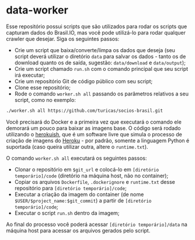# data-worker

Esse repositório possui scripts que são utilizados para rodar os scripts que
capturam dados do Brasil.IO, mas você pode utilizá-lo para rodar qualquer
crawler que desejar. Siga os seguintes passos:

- Crie um script que baixa/converte/limpa os dados que deseja (seu script
  deverá utilizar o diretório `data` para salvar os dados - tanto os de
  download quanto os de saída, sugestão: `data/download` e `data/output`);
- Crie um script chamado `run.sh` com o comando principal que seu script irá
  executar;
- Crie um repositório Git de código público com seu script;
- Clone esse repositório;
- Rode o comando `worker.sh all` passando os parâmetros relativos a seu script,
  como no exemplo:

```bash
./worker.sh all https://github.com/turicas/socios-brasil.git
```

Você precisará do Docker e a primeira vez que executará o comando ele demorará
um pouco para baixar as imagens base. O código será rodado utilizando o
[herokuish](https://github.com/gliderlabs/herokuish), que é um software livre
que simula o processo de criação de imagens do [Heroku](https://heroku.com/) -
por padrão, somente a linguagem Python é suportada (caso queira utilizar outra,
altere o `runtime.txt`).

O comando `worker.sh all` executará os seguintes passos:

- Clonar o repositório em `$git_url` e colocá-lo em
  `[diretório temporário]/code` (diretório na máquina host, não no container);
- Copiar os arquivos `Dockerfile`, `.dockerignore` e `runtime.txt` desse
  repositório para `[diretório temporário]/code`;
- Executar a criação da imagem do container (de nome
  `$USER/$project_name:$git_commit`) a partir de `[diretório temporário]/code`;
- Executar o script `run.sh` dentro da imagem;

Ao final do processo você poderá acessar `[diretório temporário]/data` na
máquina host para acessar os arquivos gerados pelo script.
